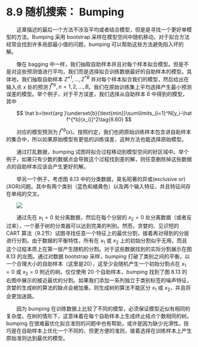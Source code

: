 # 8.9 随机搜索： Bumping

<style>p{text-indent:2em;2}</style>

这章描述的最后一个方法不涉及平均或者结合模型，但是是寻找一个更好单模型的方法。Bumping 采用 bootstrap 采样在模型空间中随机移动。对于拟合方法经常会找到许多局部最小值的问题，bumping 可以帮助这些方法避免陷入坏的解。

像在 bagging 中一样，我们抽取自助样本并且对每个样本拟合模型。但是不是对这些预测值进行平均，我们而是选择拟合训练数据最好的自助样本的模型。具体地，我们抽取自助样本 $Z^{*1}, \ldots, Z^{*B}$ 并对每个样本拟合我们的模型，然后给出在输入点 $x$ 处的预测 $\hat f^{*b},n=1,2,\ldots,B$。我们在原始训练集上平均选择产生最小预测误差的模型。举个例子，对于平方误差，我们选择从自助样本 $\hat b$ 中得到的模型，其中

$$
\hat b=\text{arg }\underset{b}{\text{min}}\sum\limits_{i=1}^N[y_i-\hat f^{*b}(x_i)]^2\tag{8.60}
$$

对应的模型预测为 $\hat f^{*\hat b}(x)$。按照约定，我们也把原始训练样本包含进自助样本的集合中，所以如果原始模型有更低的训练误差，这种方法也能选择原始模型。

通过打乱数据，bumping 试图将拟合过程移动到模型空间的好区域中。举个例子，如果只有少数的数据点会导致这个过程找到差的解，则任意删除掉这些数据点的自助样本应该会产生更好的解。

举另一个例子，考虑图 8.13 中的分类数据，臭名昭著的异或(exclusive or)(XOR)问题。其中有两个类别（蓝色和橘黄色）以及两个输入特征，并且特征间存在单纯的交叉。

![](../img/08/fig8.13.png)

通过先在 $x_1=0$ 处分离数据，然后在每个分层的 $x_2=0$ 处分离数据（或者反过来），一个基于树的分类器可以达到完美的判别。然而，贪婪的、见识短的 CART 算法（9.2节）试图寻找任意一个特征上的最优分割，接着再对得到的分层进行分割。由于数据的平衡特性，所有在 $x_1$ 或 $x_2$ 上的初始分割似乎无用，而且这个过程本质上在第一层产生随机的分割。对于这些数据找到的实际分割展示在图 8.13 的左图。通过对数据 bootstrap 采样，bumping 打破了类别之间的平衡，以一个合理大小的自助样本（这里是20），这至少会随机产生一个初始分割点在 $x_1=0$ 或 $x_2=0$ 附近的树。仅仅使用 20 个自助样本，bumping 找到了图 8.13 的右图中展示的接近最优的分割。如果我们添加一系列独立于类别标签的噪声特征，贪婪的生成树的算法的缺点会被加重。则生成树的算法不能区分 $x_1$ 或 $x_2$，并且将会更加迷路。

因为 bumping 在训练数据上比较了不同的模型，必须保证模型近似有相同的复杂度。在树的情形下，这意味着在每个自助样本上生成终止结点个数相同的树。bumping 在很难最优化拟合准则的问题中也有帮助，或许是因为缺少光滑性。技巧是在自助样本上优化一个不同的、但更方便的准则，接着选择在训练样本上产生原始准则达到最优的模型。
